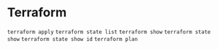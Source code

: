 # Terraform

`terraform apply`
`terraform state list`
`terraform show`
`terraform state show`
`terraform state show id`
`terraform plan`
